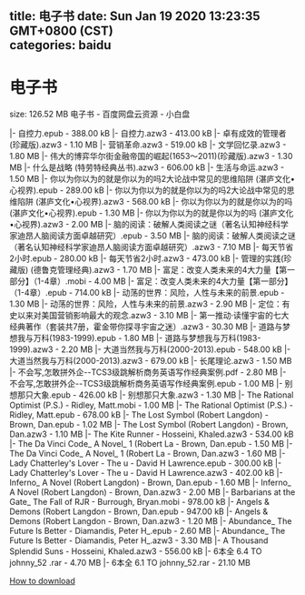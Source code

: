 
title: 电子书
date: Sun Jan 19 2020 13:23:35 GMT+0800 (CST)    
categories: baidu
---

# 电子书
size: 126.52 MB
 电子书 - 百度网盘云资源 - 小白盘
 
|- 自控力.epub - 388.00 kB
|- 自控力.azw3 - 413.00 kB
|- 卓有成效的管理者(珍藏版).azw3 - 1.10 MB
|- 营销革命.azw3 - 519.00 kB
|- 文学回忆录.azw3 - 1.80 MB
|- 伟大的博弈华尔街金融帝国的崛起(1653～2011)(珍藏版).azw3 - 1.30 MB
|- 什么是战略 (特劳特经典丛书).azw3 - 606.00 kB
|- 生活与命运.azw3 - 1.50 MB
|- 你以为你以为的就是你以为的吗2大论战中常见的思维陷阱 (湛庐文化•心视界).epub - 289.00 kB
|- 你以为你以为的就是你以为的吗2大论战中常见的思维陷阱 (湛庐文化•心视界).azw3 - 568.00 kB
|- 你以为你以为的就是你以为的吗 (湛庐文化•心视界).epub - 1.30 MB
|- 你以为你以为的就是你以为的吗 (湛庐文化•心视界).azw3 - 2.00 MB
|- 脑的阅读：破解人类阅读之谜（著名认知神经科学家迪昂人脑阅读方面卓越研究）.epub - 3.50 MB
|- 脑的阅读：破解人类阅读之谜（著名认知神经科学家迪昂人脑阅读方面卓越研究）.azw3 - 7.10 MB
|- 每天节省2小时.epub - 280.00 kB
|- 每天节省2小时.azw3 - 473.00 kB
|- 管理的实践(珍藏版) (德鲁克管理经典).azw3 - 1.70 MB
|- 富足：改变人类未来的4大力量【第一部分】（1-4章）.mobi - 4.00 MB
|- 富足：改变人类未来的4大力量【第一部分】（1-4章）.epub - 714.00 kB
|- 动荡的世界：风险，人性与未来的前景.epub - 1.30 MB
|- 动荡的世界：风险，人性与未来的前景.azw3 - 2.90 MB
|- 定位：有史以来对美国营销影响最大的观念.azw3 - 3.10 MB
|- 第一推动·读懂宇宙的七大经典著作（套装共7册，霍金带你探寻宇宙之迷）.azw3 - 30.30 MB
|- 道路与梦想我与万科(1983-1999).epub - 1.80 MB
|- 道路与梦想我与万科(1983-1999).azw3 - 2.20 MB
|- 大道当然我与万科(2000-2013).epub - 548.00 kB
|- 大道当然我与万科(2000-2013).azw3 - 679.00 kB
|- 长尾理论.azw3 - 1.50 MB
|- 不会写,怎敢拼外企--TCS3级跳解析商务英语写作经典案例.pdf - 2.80 MB
|- 不会写,怎敢拼外企--TCS3级跳解析商务英语写作经典案例.epub - 1.00 MB
|- 别想那只大象.epub - 426.00 kB
|- 别想那只大象.azw3 - 1.30 MB
|- The Rational Optimist (P.S.) - Ridley, Matt.mobi - 1.00 MB
|- The Rational Optimist (P.S.) - Ridley, Matt.epub - 678.00 kB
|- The Lost Symbol (Robert Langdon) - Brown, Dan.epub - 1.02 MB
|- The Lost Symbol (Robert Langdon) - Brown, Dan.azw3 - 1.10 MB
|- The Kite Runner - Hosseini, Khaled.azw3 - 534.00 kB
|- The Da Vinci Code_ A Novel_ 1 (Robert La - Brown, Dan.epub - 1.50 MB
|- The Da Vinci Code_ A Novel_ 1 (Robert La - Brown, Dan.azw3 - 1.60 MB
|- Lady Chatterley's Lover - The u - David H Lawrence.epub - 300.00 kB
|- Lady Chatterley's Lover - The u - David H Lawrence.azw3 - 402.00 kB
|- Inferno_ A Novel (Robert Langdon) - Brown, Dan.epub - 1.60 MB
|- Inferno_ A Novel (Robert Langdon) - Brown, Dan.azw3 - 2.00 MB
|- Barbarians at the Gate_ The Fall of RJR  - Burrough, Bryan.mobi - 978.00 kB
|- Angels & Demons (Robert Langdon - Brown, Dan.epub - 947.00 kB
|- Angels & Demons (Robert Langdon - Brown, Dan.azw3 - 1.20 MB
|- Abundance_ The Future Is Better - Diamandis, Peter H_.epub - 2.60 MB
|- Abundance_ The Future Is Better - Diamandis, Peter H_.azw3 - 3.30 MB
|- A Thousand Splendid Suns - Hosseini, Khaled.azw3 - 556.00 kB
|- 6本全 6.4 TO johnny_52 .rar - 4.70 MB
|- 6本全 6.1 TO johnny_52.rar - 21.10 MB

[How to download](https://bpcam.bemobtrk.com/go/2ceec3aa-1ca2-46d6-b9ff-aaa5c184517c?jno=286)